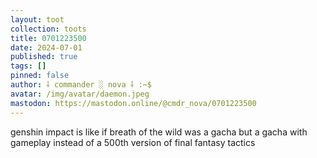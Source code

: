 ```yaml
---
layout: toot
collection: toots
title: 0701223500
date: 2024-07-01
published: true
tags: []
pinned: false
author: ⸸ commander ░ nova ⸸ :~$
avatar: /img/avatar/daemon.jpeg
mastodon: https://mastodon.online/@cmdr_nova/0701223500
---
```


genshin impact is like if  breath of the wild was a gacha but a gacha with gameplay instead of a 500th version of final fantasy tactics
